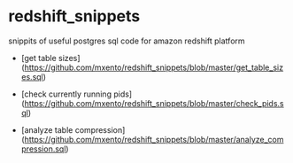 # redshift_snippets
snippits of useful postgres sql code for amazon redshift platform

- [get table sizes]
(https://github.com/mxento/redshift_snippets/blob/master/get_table_sizes.sql)

- [check currently running pids]
(https://github.com/mxento/redshift_snippets/blob/master/check_pids.sql)


- [analyze table compression]
(https://github.com/mxento/redshift_snippets/blob/master/analyze_compression.sql)